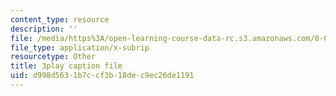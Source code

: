 ```yaml
---
content_type: resource
description: ''
file: /media/https%3A/open-learning-course-data-rc.s3.amazonaws.com/8-01sc-classical-mechanics-fall-2016/d998d5631b7ccf3b18dec9ec26de1191_-M8swpL-Ij8.srt
file_type: application/x-subrip
resourcetype: Other
title: 3play caption file
uid: d998d563-1b7c-cf3b-18de-c9ec26de1191
---
```


